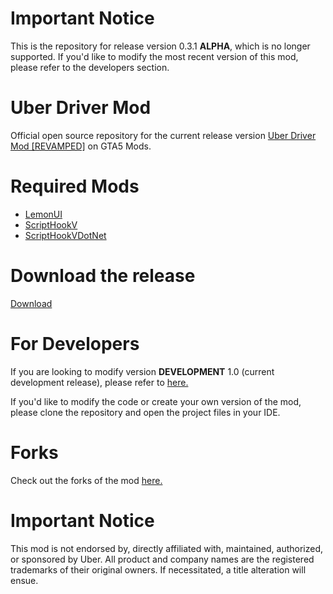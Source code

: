 # Important Notice
This is the repository for release version 0.3.1 **ALPHA**, which is no longer supported. If you'd like to modify the most recent version of this mod, please refer to the developers section.

# Uber Driver Mod
Official open source repository for the current release version [Uber Driver Mod [REVAMPED]](https://www.gta5-mods.com/scripts/uber-driver-revamped) on GTA5 Mods.

# Required Mods
* [LemonUI](https://github.com/LemonUIbyLemon/LemonUI/releases)
* [ScriptHookV](http://www.dev-c.com/gtav/scripthookv/)
* [ScriptHookVDotNet](https://github.com/crosire/scripthookvdotnet/releases)

# Download the release
[Download](https://www.gta5-mods.com/scripts/uber-driver-revamped/download/137418)

# For Developers
If you are looking to modify version **DEVELOPMENT** 1.0 (current development release), please refer to [here.](https://github.com/chillnook/UberDriverMod/tree/main)

If you'd like to modify the code or create your own version of the mod, please clone the repository and open the project files in your IDE.

# Forks
Check out the forks of the mod [here.](https://github.com/chillnook/UberDriver_ALPHA_0.3.1/forks)

# Important Notice
This mod is not endorsed by, directly affiliated with, maintained, authorized, or sponsored by Uber. All product and company names are the registered trademarks of their
original owners. If necessitated, a title alteration will ensue.
